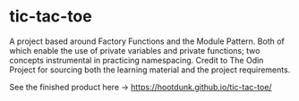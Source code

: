 # tic-tac-toe

A project based around Factory Functions and the Module Pattern.  Both of which enable the use of private variables and private functions; two concepts instrumental in practicing namespacing. Credit to The Odin Project for sourcing both the learning material and the project requirements.

See the finished product here -> https://hootdunk.github.io/tic-tac-toe/
